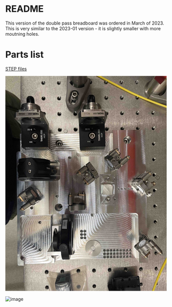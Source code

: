 # README

This version of the double pass breadboard was ordered in March of 2023.  This is very similar to the 2023-01 version - it is slightly smaller with more moutning holes.

# Parts list

[STEP files](https://drive.google.com/drive/folders/1z8gYKQsrM2GSww2NHeTRoyboD5y0jY1v?usp=share_link)

![Paritally assembled board](2023-03-partially-assembled.jpg)

<img width="739" alt="image" src="https://user-images.githubusercontent.com/63123871/231607907-e7545028-31c8-4828-9a40-b8fa32146381.jpg">

